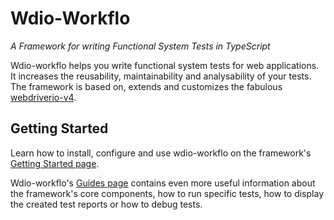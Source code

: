 # Wdio-Workflo

*A Framework for writing Functional System Tests in TypeScript*

Wdio-workflo helps you write functional system tests for web applications.
It increases the reusability, maintainability and analysability of your tests.
The framework is based on, extends and customizes the fabulous [webdriverio-v4](http://v4.webdriver.io/).

## Getting Started

Learn how to install, configure and use wdio-workflo on the framework's
[Getting Started page](https://flohil.github.io/wdio-workflo/docs/setup).

Wdio-workflo's [Guides page](https://flohil.github.io/wdio-workflo/docs/guides)
contains even more useful information about the framework's core components,
how to run specific tests, how to display the created test reports or how to
debug tests.

